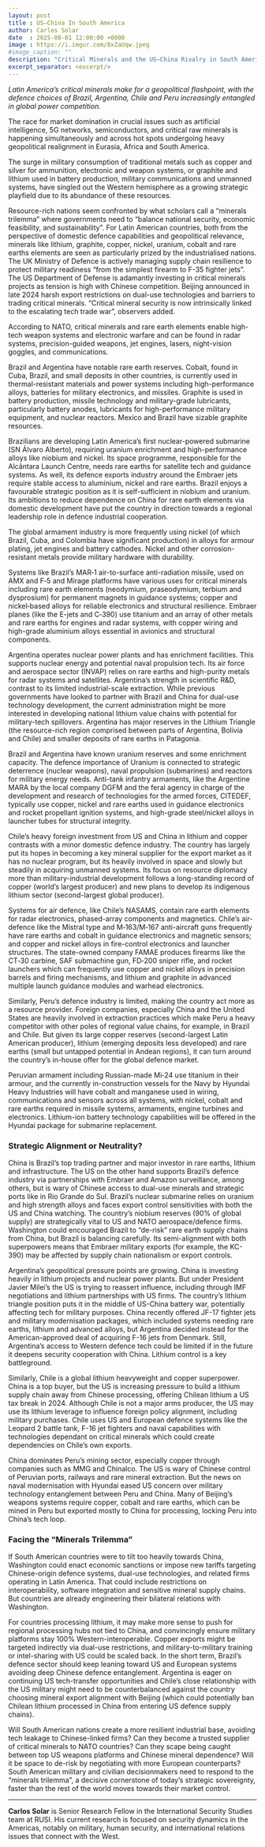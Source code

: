```yaml
---
layout: post
title : US–China In South America
author: Carlos Solar
date  : 2025-08-01 12:00:00 +0800
image : https://i.imgur.com/8xZaUqw.jpeg
#image_caption: ""
description: "Critical Minerals and the US–China Rivalry in South America"
excerpt_separator: <excerpt/>
---
```


_Latin America’s critical minerals make for a geopolitical flashpoint, with the defence choices of Brazil, Argentina, Chile and Peru increasingly entangled in global power competition._

<excerpt/>

The race for market domination in crucial issues such as artificial intelligence, 5G networks, semiconductors, and critical raw minerals is happening simultaneously and across hot spots undergoing heavy geopolitical realignment in Eurasia, Africa and South America.

The surge in military consumption of traditional metals such as copper and silver for ammunition, electronic and weapon systems, or graphite and lithium used in battery production, military communications and unmanned systems, have singled out the Western hemisphere as a growing strategic playfield due to its abundance of these resources.

Resource-rich nations seem confronted by what scholars call a “minerals trilemma” where governments need to “balance national security, economic feasibility, and sustainability”. For Latin American countries, both from the perspective of domestic defence capabilities and geopolitical relevance, minerals like lithium, graphite, copper, nickel, uranium, cobalt and rare earths elements are seen as particularly prized by the industrialised nations. The UK Ministry of Defence is actively managing supply chain resilience to protect military readiness “from the simplest firearm to F-35 fighter jets”. The US Department of Defense is adamantly investing in critical minerals projects as tension is high with Chinese competition. Beijing announced in late 2024 harsh export restrictions on dual-use technologies and barriers to trading critical minerals. “Critical mineral security is now intrinsically linked to the escalating tech trade war”, observers added.

According to NATO, critical minerals and rare earth elements enable high-tech weapon systems and electronic warfare and can be found in radar systems, precision-guided weapons, jet engines, lasers, night-vision goggles, and communications.

Brazil and Argentina have notable rare earth reserves. Cobalt, found in Cuba, Brazil, and small deposits in other countries, is currently used in thermal-resistant materials and power systems including high-performance alloys, batteries for military electronics, and missiles. Graphite is used in battery production, missile technology and military-grade lubricants, particularly battery anodes, lubricants for high-performance military equipment, and nuclear reactors. Mexico and Brazil have sizable graphite resources.

Brazilians are developing Latin America’s first nuclear-powered submarine (SN Álvaro Alberto), requiring uranium enrichment and high-performance alloys like niobium and nickel. Its space programme, responsible for the Alcântara Launch Centre, needs rare earths for satellite tech and guidance systems. As well, its defence exports industry around the Embraer jets require stable access to aluminium, nickel and rare earths. Brazil enjoys a favourable strategic position as it is self-sufficient in niobium and uranium. Its ambitions to reduce dependence on China for rare earth elements via domestic development have put the country in direction towards a regional leadership role in defence industrial cooperation.

The global armament industry is more frequently using nickel (of which Brazil, Cuba, and Colombia have significant production) in alloys for armour plating, jet engines and battery cathodes. Nickel and other corrosion-resistant metals provide military hardware with durability.

Systems like Brazil’s MAR‑1 air-to-surface anti-radiation missile, used on AMX and F‑5 and Mirage platforms have various uses for critical minerals including rare earth elements (neodymium, praseodymium, terbium and dysprosium) for permanent magnets in guidance systems; copper and nickel‑based alloys for reliable electronics and structural resilience. Embraer planes (like the E-jets and C‑390) use titanium and an array of other metals and rare earths for engines and radar systems, with copper wiring and high-grade aluminium alloys essential in avionics and structural components.

Argentina operates nuclear power plants and has enrichment facilities. This supports nuclear energy and potential naval propulsion tech. Its air force and aerospace sector (INVAP) relies on rare earths and high-purity metals for radar systems and satellites. Argentina’s strength in scientific R&D, contrast to its limited industrial-scale extraction. While previous governments have looked to partner with Brazil and China for dual-use technology development, the current administration might be more interested in developing national lithium value chains with potential for military-tech spillovers. Argentina has major reserves in the Lithium Triangle (the resource-rich region comprised between parts of Argentina, Bolivia and Chile) and smaller deposits of rare earths in Patagonia.

Brazil and Argentina have known uranium reserves and some enrichment capacity. The defence importance of Uranium is connected to strategic deterrence (nuclear weapons), naval propulsion (submarines) and reactors for military energy needs. Anti-tank infantry armaments, like the Argentine MARA by the local company DGFM and the feral agency in charge of the development and research of technologies for the armed forces, CITEDEF, typically use copper, nickel and rare earths used in guidance electronics and rocket propellant ignition systems, and high-grade steel/nickel alloys in launcher tubes for structural integrity.

Chile’s heavy foreign investment from US and China in lithium and copper contrasts with a minor domestic defence industry. The country has largely put its hopes in becoming a key mineral supplier for the export market as it has no nuclear program, but its heavily involved in space and slowly but steadily in acquiring unmanned systems. Its focus on resource diplomacy more than military-industrial development follows a long-standing record of copper (world’s largest producer) and new plans to develop its indigenous lithium sector (second-largest global producer).

Systems for air defence, like Chile’s NASAMS, contain rare earth elements for radar electronics, phased-array components and magnetics. Chile’s air-defence like the Mistral type and M‑163/M‑167 anti-aircraft guns frequently have rare earths and cobalt in guidance electronics and magnetic sensors; and copper and nickel alloys in fire-control electronics and launcher structures. The state-owned company FAMAE produces firearms like the CT‑30 carbine, SAF submachine gun, FD‑200 sniper rifle, and rocket launchers which can frequently use copper and nickel alloys in precision barrels and firing mechanisms, and lithium and graphite in advanced multiple launch guidance modules and warhead electronics.

Similarly, Peru’s defence industry is limited, making the country act more as a resource provider. Foreign companies, especially China and the United States are heavily involved in extraction practices which make Peru a heavy competitor with other poles of regional value chains, for example, in Brazil and Chile. But given its large copper reserves (second-largest Latin American producer), lithium (emerging deposits less developed) and rare earths (small but untapped potential in Andean regions), it can turn around the country’s in-house offer for the global defence market.

Peruvian armament including Russian-made Mi‑24 use titanium in their armour, and the currently in-construction vessels for the Navy by Hyundai Heavy Industries will have cobalt and manganese used in wiring, communications and sensors across all systems, with nickel, cobalt and rare earths required in missile systems, armaments, engine turbines and electronics. Lithium-ion battery technology capabilities will be offered in the Hyundai package for submarine replacement.


### Strategic Alignment or Neutrality?

China is Brazil’s top trading partner and major investor in rare earths, lithium and infrastructure. The US on the other hand supports Brazil’s defence industry via partnerships with Embraer and Amazon surveillance, among others, but is wary of Chinese access to dual-use minerals and strategic ports like in Rio Grande do Sul. Brazil’s nuclear submarine relies on uranium and high strength alloys and faces export control sensitivities with both the US and China watching. The country’s niobium reserves (90% of global supply) are strategically vital to US and NATO aerospace/defence firms. Washington could encouraged Brazil to “de-risk” rare earth supply chains from China, but Brazil is balancing carefully. Its semi-alignment with both superpowers means that Embraer military exports (for example, the KC-390) may be affected by supply chain nationalism or export controls.

Argentina’s geopolitical pressure points are growing. China is investing heavily in lithium projects and nuclear power plants. But under President Javier Milei’s the US is trying to reassert influence, including through IMF negotiations and lithium partnerships with US firms. The country’s lithium triangle position puts it in the middle of US-China battery war, potentially affecting tech for military purposes. China recently offered JF-17 fighter jets and military modernisation packages, which included systems needing rare earths, lithium and advanced alloys, but Argentina decided instead for the American-approved deal of acquiring F-16 jets from Denmark. Still, Argentina’s access to Western defence tech could be limited if in the future it deepens security cooperation with China. Lithium control is a key battleground.

Similarly, Chile is a global lithium heavyweight and copper superpower. China is a top buyer, but the US is increasing pressure to build a lithium supply chain away from Chinese processing, offering Chilean lithium a US tax break in 2024. Although Chile is not a major arms producer, the US may use its lithium leverage to influence foreign policy alignment, including military purchases. Chile uses US and European defence systems like the Leopard 2 battle tank, F-16 jet fighters and naval capabilities with technologies dependant on critical minerals which could create dependencies on Chile’s own exports.

China dominates Peru’s mining sector, especially copper through companies such as MMG and Chinalco. The US is wary of Chinese control of Peruvian ports, railways and rare mineral extraction. But the news on naval modernisation with Hyundai eased US concern over military technology entanglement between Peru and China. Many of Beijing’s weapons systems require copper, cobalt and rare earths, which can be mined in Peru but exported mostly to China for processing, locking Peru into China’s tech loop.


### Facing the “Minerals Trilemma”

If South American countries were to tilt too heavily towards China, Washington could enact economic sanctions or impose new tariffs targeting Chinese-origin defence systems, dual-use technologies, and related firms operating in Latin America. That could include restrictions on interoperability, software integration and sensitive mineral supply chains. But countries are already engineering their bilateral relations with Washington.

For countries processing lithium, it may make more sense to push for regional processing hubs not tied to China, and convincingly ensure military platforms stay 100% Western-interoperable. Copper exports might be targeted indirectly via dual-use restrictions, and military-to-military training or intel-sharing with US could be scaled back. In the short term, Brazil’s defence sector should keep leaning toward US and European systems avoiding deep Chinese defence entanglement. Argentina is eager on continuing US tech-transfer opportunities and Chile’s close relationship with the US military might need to be counterbalanced against the country choosing mineral export alignment with Beijing (which could potentially ban Chilean lithium processed in China from entering US defence supply chains).

Will South American nations create a more resilient industrial base, avoiding tech leakage to Chinese-linked firms? Can they become a trusted supplier of critical minerals to NATO countries? Can they scape being caught between top US weapons platforms and Chinese mineral dependence? Will it be space to de-risk by negotiating with more European counterparts? South American military and civilian decisionmakers need to respond to the “minerals trilemma”, a decisive cornerstone of today’s strategic sovereignty, faster than the rest of the world moves towards their market control.

---

__Carlos Solar__ is Senior Research Fellow in the International Security Studies team at RUSI. His current research is focused on security dynamics in the Americas, notably on military, human security, and international relations issues that connect with the West.

